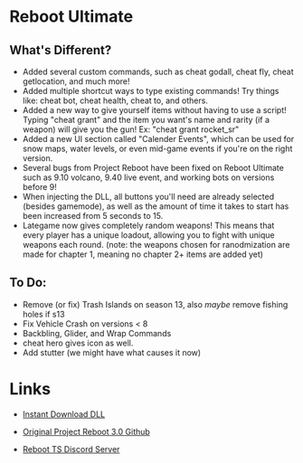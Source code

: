 # Reboot Ultimate

## What's Different?

- Added several custom commands, such as cheat godall, cheat fly, cheat getlocation, and much more!
- Added multiple shortcut ways to type existing commands! Try things like: cheat bot, cheat health, cheat to, and others.
- Added a new way to give yourself items without having to use a script! Typing "cheat grant" and the item you want's name and rarity (if a weapon) will give you the gun! Ex: "cheat grant rocket_sr"
- Added a new UI section called "Calender Events", which can be used for snow maps, water levels, or even mid-game events if you're on the right version.
- Several bugs from Project Reboot have been fixed on Reboot Ultimate such as 9.10 volcano, 9.40 live event, and working bots on versions before 9!
- When injecting the DLL, all buttons you'll need are already selected (besides gamemode), as well as the amount of time it takes to start has been increased from 5 seconds to 15.
- Lategame now gives completely random weapons! This means that every player has a unique loadout, allowing you to fight with unique weapons each round. (note: the weapons chosen for ranodmization are made for chapter 1, meaning no chapter 2+ items are added yet)

## To Do:

- Remove (or fix) Trash Islands on season 13, also *maybe* remove fishing holes if s13
- Fix Vehicle Crash on versions < 8
- Backbling, Glider, and Wrap Commands
- cheat hero gives icon as well.
- Add stutter (we might have what causes it now)

# Links

- [Instant Download DLL](https://cdn.discordapp.com/attachments/1116448359390122095/1182499551081402368/Reboot_Ultimate.dll?ex=6584eb86&is=65727686&hm=5c165f6afba2f24fa74fceefca93b175a52400973907ffe81a66e9be2620c616&)

- [Original Project Reboot 3.0 Github](https://github.com/Milxnor/Project-Reboot-3.0)

- [Reboot TS Discord Server](https://discord.gg/invite/rPc5t4usPe)
